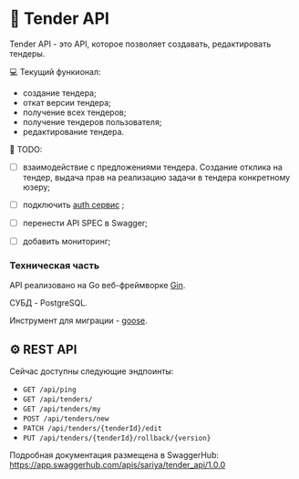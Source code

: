 # 💸 Tender API

Tender API - это API, которое позволяет создавать, редактировать тендеры. 

💻 Текущий функионал:
- создание тендера;
- откат версии тендера;
- получение всех тендеров;
- получение тендеров пользователя;
- редактирование тендера.

📜 TODO:
- [ ] взаимодействие с предложениями тендера. Создание отклика на тендер, выдача прав на реализацию задачи в тендера конкретному юзеру;
- [ ] подключить [auth сервис](https://github.com/sariya23/sso) ;
- [ ] перенести API SPEC в Swagger;
- [ ] добавить мониторинг;


### Техническая часть
API реализовано на Go веб-фреймворке [Gin](https://github.com/gin-gonic/gin). 

СУБД - PostgreSQL.

Инструмент для миграции - [goose](https://github.com/pressly/goose).


## ⚙️ REST API

Сейчас доступны следующие эндпоинты:
- `GET /api/ping`
- `GET /api/tenders/`
- `GET /api/tenders/my`
- `POST /api/tenders/new`
- `PATCH /api/tenders/{tenderId}/edit`
- `PUT /api/tenders/{tenderId}/rollback/{version}`

Подробная документация размещена в SwaggerHub: https://app.swaggerhub.com/apis/sariya/tender_api/1.0.0

